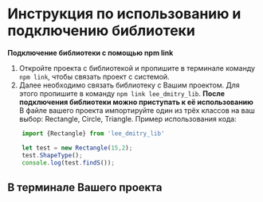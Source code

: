 # Инструкция по использованию и подключению библиотеки 
**Подключение библиотеки с помощью npm link**

1. Откройте проекта с библиотекой и пропишите в терминале команду ```npm link```, чтобы связать проект с системой.
2. Далее необходимо связать библиотеку с Вашим проектом. Для этого пропишите в команду ```npm link lee_dmitry_lib```. 
**После подключения библиотеки можно приступать к её использованию**
В файле вашего проекта импортируйте один из трёх классов на ваш выбор: Rectangle, Circle, Triangle.
Пример использования кода:

```JavaScript
    import {Rectangle} from 'lee_dmitry_lib'

    let test = new Rectangle(15,2);
    test.ShapeType();
    console.log(test.findS());
```


## В терминале Вашего проекта 